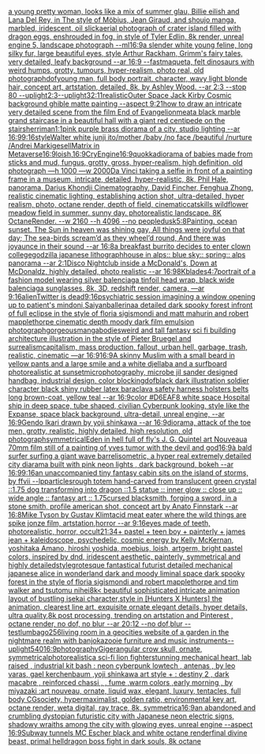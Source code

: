 [a young pretty woman, looks like a mix of summer glau, Billie eilish and Lana Del Rey, in The style of Möbius, Jean Giraud, and shoujo manga, marbled, iridescent, oil slick](https://www.ebank.nz/aiartgenerator?category=a%20young%20pretty%20woman%2C%20looks%20like%20a%20mix%20of%20summer%20glau%2C%20Billie%20eilish%20and%20Lana%20Del%20Rey%2C%20in%20The%20style%20of%20M%C3%B6bius%2C%20Jean%20Giraud%2C%20and%20shoujo%20manga%2C%20marbled%2C%20iridescent%2C%20oil%20slick)[aerial photograph of crater island filled with dragon eggs, enshrouded in fog, in style of Tyler Edlin, 8k render, unreal engine 5, landscape photograph --ml](https://www.ebank.nz/aiartgenerator?category=aerial%20photograph%20of%20crater%20island%20filled%20with%20dragon%20eggs%2C%20enshrouded%20in%20fog%2C%20in%20style%20of%20Tyler%20Edlin%2C%208k%20render%2C%20unreal%20engine%205%2C%20landscape%20photograph%20--ml)[16:9](https://www.ebank.nz/aiartgenerator?category=16%3A9)[a slender white young feline, long silky fur, large beautiful eyes, style Arthur Rackham, Grimm's fairy tales, very detailed, leafy background --ar 16:9 --fast](https://www.ebank.nz/aiartgenerator?category=a%20slender%20white%20young%20feline%2C%20long%20silky%20fur%2C%20large%20beautiful%20eyes%2C%20style%20Arthur%20Rackham%2C%20Grimm%27s%20fairy%20tales%2C%20very%20detailed%2C%20leafy%20background%20--ar%2016%3A9%20--fast)[maqueta, felt dinosaurs with weird humps, grotty, tumours, hyper-realism, photo real, old photograph](https://www.ebank.nz/aiartgenerator?category=maqueta%2C%20felt%20dinosaurs%20with%20weird%20humps%2C%20grotty%2C%20tumours%2C%20hyper-realism%2C%20photo%20real%2C%20old%20photograph)[dof](https://www.ebank.nz/aiartgenerator?category=dof)[young man, full body portrait, character, wavy light blonde hair, concept art, artstation, detailed, 8k, by Ashley Wood. --ar 2:3 --stop 80 --uplight](https://www.ebank.nz/aiartgenerator?category=young%20man%2C%20full%20body%20portrait%2C%20character%2C%20wavy%20light%20blonde%20hair%2C%20concept%20art%2C%20artstation%2C%20detailed%2C%208k%2C%20by%20Ashley%20Wood.%20--ar%202%3A3%20--stop%2080%20--uplight)[2:3](https://www.ebank.nz/aiartgenerator?category=2%3A3)[--uplight](https://www.ebank.nz/aiartgenerator?category=--uplight)[32:11](https://www.ebank.nz/aiartgenerator?category=32%3A11)[realistic](https://www.ebank.nz/aiartgenerator?category=realistic)[Outer Space Jack Kirby Cosmic background ghible matte painting --aspect 9:21](https://www.ebank.nz/aiartgenerator?category=Outer%20Space%20Jack%20Kirby%20Cosmic%20background%20ghible%20matte%20painting%20--aspect%209%3A21)[how to draw an intricate very detailed scene from the film End of Evangelion](https://www.ebank.nz/aiartgenerator?category=how%20to%20draw%20an%20intricate%20very%20detailed%20scene%20from%20the%20film%20End%20of%20Evangelion)[meat](https://www.ebank.nz/aiartgenerator?category=meat)[a black marble grand staircase in a beautiful hall with a giant red centipede on the stairs](https://www.ebank.nz/aiartgenerator?category=a%20black%20marble%20grand%20staircase%20in%20a%20beautiful%20hall%20with%20a%20giant%20red%20centipede%20on%20the%20stairs)[herriman](https://www.ebank.nz/aiartgenerator?category=herriman)[1:1](https://www.ebank.nz/aiartgenerator?category=1%3A1)[pink purple brass diorama of a city, studio lighting --ar 16:9](https://www.ebank.nz/aiartgenerator?category=pink%20purple%20brass%20diorama%20of%20a%20city%2C%20studio%20lighting%20--ar%2016%3A9)[9:16](https://www.ebank.nz/aiartgenerator?category=9%3A16)[style](https://www.ebank.nz/aiartgenerator?category=style)[Walter white junji ito](https://www.ebank.nz/aiartgenerator?category=Walter%20white%20junji%20ito)[/mother /baby /no face /beautiful /nurture /Andrei Marki](https://www.ebank.nz/aiartgenerator?category=/mother%20/baby%20/no%20face%20/beautiful%20/nurture%20/Andrei%20Marki)[gesell](https://www.ebank.nz/aiartgenerator?category=gesell)[Matrix in Metaverse](https://www.ebank.nz/aiartgenerator?category=Matrix%20in%20Metaverse)[16:9](https://www.ebank.nz/aiartgenerator?category=16%3A9)[loish,](https://www.ebank.nz/aiartgenerator?category=loish%2C)[16:9](https://www.ebank.nz/aiartgenerator?category=16%3A9)[CryEngine](https://www.ebank.nz/aiartgenerator?category=CryEngine)[16:9](https://www.ebank.nz/aiartgenerator?category=16%3A9)[quokka](https://www.ebank.nz/aiartgenerator?category=quokka)[diorama of babies made from sticks and mud, fungus, grotty, gross, hyper-realism, high definition, old photograph —h 1000 —w 2000](https://www.ebank.nz/aiartgenerator?category=diorama%20of%20babies%20made%20from%20sticks%20and%20mud%2C%20fungus%2C%20grotty%2C%20gross%2C%20hyper-realism%2C%20high%20definition%2C%20old%20photograph%20%E2%80%94h%201000%20%E2%80%94w%202000)[Da Vinci taking a selfie in front of a painting frame in a museum, intricate, detailed, hyper-realistic, 8k, Phil Hale, panorama, Darius Khondji Cinematography, David Fincher, Fenghua Zhong, realistic cinematic lighting, establishing action shot, ultra-detailed, hyper realism, photo, octane render, depth of field, cinematic](https://www.ebank.nz/aiartgenerator?category=Da%20Vinci%20taking%20a%20selfie%20in%20front%20of%20a%20painting%20frame%20in%20a%20museum%2C%20intricate%2C%20detailed%2C%20hyper-realistic%2C%208k%2C%20Phil%20Hale%2C%20panorama%2C%20Darius%20Khondji%20Cinematography%2C%20David%20Fincher%2C%20Fenghua%20Zhong%2C%20realistic%20cinematic%20lighting%2C%20establishing%20action%20shot%2C%20ultra-detailed%2C%20hyper%20realism%2C%20photo%2C%20octane%20render%2C%20depth%20of%20field%2C%20cinematic)[catskills wildflower meadow field in summer. sunny day. photorealistic landscape. 8K OctaneRender.  --w 2160  --h 4096 --no people](https://www.ebank.nz/aiartgenerator?category=catskills%20wildflower%20meadow%20field%20in%20summer.%20sunny%20day.%20photorealistic%20landscape.%208K%20OctaneRender.%20%20--w%202160%20%20--h%204096%20--no%20people)[dusk](https://www.ebank.nz/aiartgenerator?category=dusk)[5:8](https://www.ebank.nz/aiartgenerator?category=5%3A8)[Painting. ocean sunset. The Sun in heaven was shining gay, All things were joyful on that day; The sea-birds scream’d as they wheel’d round, And there was joyaunce in their sound --ar 16:8](https://www.ebank.nz/aiartgenerator?category=Painting.%20ocean%20sunset.%20The%20Sun%20in%20heaven%20was%20shining%20gay%2C%20All%20things%20were%20joyful%20on%20that%20day%3B%20The%20sea-birds%20scream%E2%80%99d%20as%20they%20wheel%E2%80%99d%20round%2C%20And%20there%20was%20joyaunce%20in%20their%20sound%20--ar%2016%3A8)[a breakfast burrito decides to enter clown college](https://www.ebank.nz/aiartgenerator?category=a%20breakfast%20burrito%20decides%20to%20enter%20clown%20college)[godzilla japanese lithograph](https://www.ebank.nz/aiartgenerator?category=godzilla%20japanese%20lithograph)[house in alps:: blue sky:: spring:: alps panorama --ar 2:1](https://www.ebank.nz/aiartgenerator?category=house%20in%20alps%3A%3A%20blue%20sky%3A%3A%20spring%3A%3A%20alps%20panorama%20--ar%202%3A1)[Disco Nightclub inside a McDonald's, Down at McDonaldz, highly detailed, photo realistic --ar 16:9](https://www.ebank.nz/aiartgenerator?category=Disco%20Nightclub%20inside%20a%20McDonald%27s%2C%20Down%20at%20McDonaldz%2C%20highly%20detailed%2C%20photo%20realistic%20--ar%2016%3A9)[8K](https://www.ebank.nz/aiartgenerator?category=8K)[blades](https://www.ebank.nz/aiartgenerator?category=blades)[4:7](https://www.ebank.nz/aiartgenerator?category=4%3A7)[portrait of a fashion model wearing silver balenciaga tinfoil head wrap, black wide balenciaga sunglasses, 8k, 3D, redshift render, camera, —ar 9:16](https://www.ebank.nz/aiartgenerator?category=portrait%20of%20a%20fashion%20model%20wearing%20silver%20balenciaga%20tinfoil%20head%20wrap%2C%20black%20wide%20balenciaga%20sunglasses%2C%208k%2C%203D%2C%20redshift%20render%2C%20camera%2C%20%E2%80%94ar%209%3A16)[alien](https://www.ebank.nz/aiartgenerator?category=alien)[Twitter is dead](https://www.ebank.nz/aiartgenerator?category=Twitter%20is%20dead)[9:16](https://www.ebank.nz/aiartgenerator?category=9%3A16)[psychiatric session imagining a window opening up to patient's mind](https://www.ebank.nz/aiartgenerator?category=psychiatric%20session%20imagining%20a%20window%20opening%20up%20to%20patient%27s%20mind)[oni,Saiyan](https://www.ebank.nz/aiartgenerator?category=oni%2CSaiyan)[ballerina](https://www.ebank.nz/aiartgenerator?category=ballerina)[a detailed dark spooky forest infront of full eclipse in the style of floria sigismondi and matt mahurin and robert mapplethorpe cinematic depth moody dark film emulsion photograph](https://www.ebank.nz/aiartgenerator?category=a%20detailed%20dark%20spooky%20forest%20infront%20of%20full%20eclipse%20in%20the%20style%20of%20floria%20sigismondi%20and%20matt%20mahurin%20and%20robert%20mapplethorpe%20cinematic%20depth%20moody%20dark%20film%20emulsion%20photograph)[gorgeous](https://www.ebank.nz/aiartgenerator?category=gorgeous)[manga](https://www.ebank.nz/aiartgenerator?category=manga)[bodies](https://www.ebank.nz/aiartgenerator?category=bodies)[weird and tall fantasy sci fi building architecture illustration in the style of Pieter Bruegel and surrealism](https://www.ebank.nz/aiartgenerator?category=weird%20and%20tall%20fantasy%20sci%20fi%20building%20architecture%20illustration%20in%20the%20style%20of%20Pieter%20Bruegel%20and%20surrealism)[capitalism, mass production, fallout, urban hell, garbage, trash, realistic, cinematic —ar 16:9](https://www.ebank.nz/aiartgenerator?category=capitalism%2C%20mass%20production%2C%20fallout%2C%20urban%20hell%2C%20garbage%2C%20trash%2C%20realistic%2C%20cinematic%20%E2%80%94ar%2016%3A9)[16:9](https://www.ebank.nz/aiartgenerator?category=16%3A9)[A skinny Muslim with a small beard in yellow pants and a large smile and a white djellaba and a surfboard photorealistic at sunset](https://www.ebank.nz/aiartgenerator?category=A%20skinny%20Muslim%20with%20a%20small%20beard%20in%20yellow%20pants%20and%20a%20large%20smile%20and%20a%20white%20djellaba%20and%20a%20surfboard%20photorealistic%20at%20sunset)[microphotography, microbe jil sander designed handbag, industrial design, color blocking](https://www.ebank.nz/aiartgenerator?category=microphotography%2C%20microbe%20jil%20sander%20designed%20handbag%2C%20industrial%20design%2C%20color%20blocking)[dof](https://www.ebank.nz/aiartgenerator?category=dof)[black dark illustration soldier character black shiny rubber latex baraclava safety harness holsters belts long brown-coat, yellow teal --ar 16:9](https://www.ebank.nz/aiartgenerator?category=black%20dark%20illustration%20soldier%20character%20black%20shiny%20rubber%20latex%20baraclava%20safety%20harness%20holsters%20belts%20long%20brown-coat%2C%20yellow%20teal%20--ar%2016%3A9)[color #D6EAF8 white space Hospital ship in deep space, tube shaped, civilian Cyberpunk looking, style like the Expanse, space black background, ultra-detail, unreal engine, --ar 16:9](https://www.ebank.nz/aiartgenerator?category=color%20%23D6EAF8%20white%20space%20Hospital%20ship%20in%20deep%20space%2C%20tube%20shaped%2C%20civilian%20Cyberpunk%20looking%2C%20style%20like%20the%20Expanse%2C%20space%20black%20background%2C%20ultra-detail%2C%20unreal%20engine%2C%20--ar%2016%3A9)[Gendo Ikari drawn by yoji shinkawa --ar 16:9](https://www.ebank.nz/aiartgenerator?category=Gendo%20Ikari%20drawn%20by%20yoji%20shinkawa%20--ar%2016%3A9)[diorama, attack of the toe men, grotty, realistic, highly detailed, high resolution, old photograph](https://www.ebank.nz/aiartgenerator?category=diorama%2C%20attack%20of%20the%20toe%20men%2C%20grotty%2C%20realistic%2C%20highly%20detailed%2C%20high%20resolution%2C%20old%20photograph)[symmetrical](https://www.ebank.nz/aiartgenerator?category=symmetrical)[Eden in hell full of fly's J. G. Quintel art Nouveau](https://www.ebank.nz/aiartgenerator?category=Eden%20in%20hell%20full%20of%20fly%27s%20J.%20G.%20Quintel%20art%20Nouveau)[a 70mm film still of a painting of yves tumor with the devil and god](https://www.ebank.nz/aiartgenerator?category=a%2070mm%20film%20still%20of%20a%20painting%20of%20yves%20tumor%20with%20the%20devil%20and%20god)[16:9](https://www.ebank.nz/aiartgenerator?category=16%3A9)[à bald surfer surfing a giant wave barrel](https://www.ebank.nz/aiartgenerator?category=%C3%A0%20bald%20surfer%20surfing%20a%20giant%20wave%20barrel)[isometric, a hyper real extremely detailed city diarama built with pink neon lights , dark background, bokeh --ar 16:9](https://www.ebank.nz/aiartgenerator?category=isometric%2C%20a%20hyper%20real%20extremely%20detailed%20city%20diarama%20built%20with%20pink%20neon%20lights%20%2C%20dark%20background%2C%20bokeh%20--ar%2016%3A9)[9:16](https://www.ebank.nz/aiartgenerator?category=9%3A16)[an unaccompanied tiny fantasy cabin sits on the island of storms, by ffvii --lp](https://www.ebank.nz/aiartgenerator?category=an%20unaccompanied%20tiny%20fantasy%20cabin%20sits%20on%20the%20island%20of%20storms%2C%20by%20ffvii%20--lp)[particles](https://www.ebank.nz/aiartgenerator?category=particles)[rough totem hand-carved from translucent green crystal ::1.75 dog transforming into dragon ::1.5 statue :: inner glow :: close up :: wide angle :: fantasy art :: 1.75](https://www.ebank.nz/aiartgenerator?category=rough%20totem%20hand-carved%20from%20translucent%20green%20crystal%20%3A%3A1.75%20dog%20transforming%20into%20dragon%20%3A%3A1.5%20statue%20%3A%3A%20inner%20glow%20%3A%3A%20close%20up%20%3A%3A%20wide%20angle%20%3A%3A%20fantasy%20art%20%3A%3A%201.75)[cursed blacksmith, forging a sword, in a stone smith, profile american shot, concept art by Anato Finnstark --ar 16:8](https://www.ebank.nz/aiartgenerator?category=cursed%20blacksmith%2C%20forging%20a%20sword%2C%20in%20a%20stone%20smith%2C%20profile%20american%20shot%2C%20concept%20art%20by%20Anato%20Finnstark%20--ar%2016%3A8)[Mike Tyson by Gustav Klimt](https://www.ebank.nz/aiartgenerator?category=Mike%20Tyson%20by%20Gustav%20Klimt)[acid meat eater where the wild things are spike jonze film, artstation,horror --ar 9:16](https://www.ebank.nz/aiartgenerator?category=acid%20meat%20eater%20where%20the%20wild%20things%20are%20spike%20jonze%20film%2C%20artstation%2Chorror%20--ar%209%3A16)[eyes made of teeth, photorealistic, horror, occult](https://www.ebank.nz/aiartgenerator?category=eyes%20made%20of%20teeth%2C%20photorealistic%2C%20horror%2C%20occult)[21:34](https://www.ebank.nz/aiartgenerator?category=21%3A34)[+ pastel + teen boy + painterly + james jean + kaleidoscope, psychedelic, cosmic energy by Kelly McKernan, yoshitaka Amano, hiroshi yoshida, moebius, loish, artgerm, bright pastel colors, inspired by dnd, iridescent aesthetic, painterly, symmetrical and highly detailed](https://www.ebank.nz/aiartgenerator?category=%2B%20pastel%20%2B%20teen%20boy%20%2B%20painterly%20%2B%20james%20jean%20%2B%20kaleidoscope%2C%20psychedelic%2C%20cosmic%20energy%20by%20Kelly%20McKernan%2C%20yoshitaka%20Amano%2C%20hiroshi%20yoshida%2C%20moebius%2C%20loish%2C%20artgerm%2C%20bright%20pastel%20colors%2C%20inspired%20by%20dnd%2C%20iridescent%20aesthetic%2C%20painterly%2C%20symmetrical%20and%20highly%20detailed)[style](https://www.ebank.nz/aiartgenerator?category=style)[grotesque fantastical futurist detailed mechanical japanese alice in wonderland dark and moody liminal space dark spooky forest in the style of floria sigismondi and robert mapplethorpe and tim walker and tsutomu nihei](https://www.ebank.nz/aiartgenerator?category=grotesque%20fantastical%20futurist%20detailed%20mechanical%20japanese%20alice%20in%20wonderland%20dark%20and%20moody%20liminal%20space%20dark%20spooky%20forest%20in%20the%20style%20of%20floria%20sigismondi%20and%20robert%20mapplethorpe%20and%20tim%20walker%20and%20tsutomu%20nihei)[8k](https://www.ebank.nz/aiartgenerator?category=8k)[< beautiful sophisticated intricate animation layout of bustling isekai character,style in [Hunters X Hunters] the animation, clearest line art, exquisite ornate elegant details, hyper details, ultra quality,8k post processing, trending on artstation and Pinterest , octane render, no dof, no blur --ar 20:12 --no dof,blur --test](https://www.ebank.nz/aiartgenerator?category=%3C%20beautiful%20sophisticated%20intricate%20animation%20layout%20of%20bustling%20isekai%20character%2Cstyle%20in%20%5BHunters%20X%20Hunters%5D%20the%20animation%2C%20clearest%20line%20art%2C%20exquisite%20ornate%20elegant%20details%2C%20hyper%20details%2C%20ultra%20quality%2C8k%20post%20processing%2C%20trending%20on%20artstation%20and%20Pinterest%20%2C%20octane%20render%2C%20no%20dof%2C%20no%20blur%20--ar%2020%3A12%20--no%20dof%2Cblur%20--test)[lumbago](https://www.ebank.nz/aiartgenerator?category=lumbago)[256](https://www.ebank.nz/aiartgenerator?category=256)[living room in a geocities website of a garden in the nightmare realm with banjokazooie furniture and music instruments](https://www.ebank.nz/aiartgenerator?category=living%20room%20in%20a%20geocities%20website%20of%20a%20garden%20in%20the%20nightmare%20realm%20with%20banjokazooie%20furniture%20and%20music%20instruments)[--uplight](https://www.ebank.nz/aiartgenerator?category=--uplight)[540](https://www.ebank.nz/aiartgenerator?category=540)[16:9](https://www.ebank.nz/aiartgenerator?category=16%3A9)[photography](https://www.ebank.nz/aiartgenerator?category=photography)[Giger](https://www.ebank.nz/aiartgenerator?category=Giger)[angular crow skull, ornate, symmetrical](https://www.ebank.nz/aiartgenerator?category=angular%20crow%20skull%2C%20ornate%2C%20symmetrical)[photorealistic](https://www.ebank.nz/aiartgenerator?category=photorealistic)[a sci-fi lion fighter](https://www.ebank.nz/aiartgenerator?category=a%20sci-fi%20lion%20fighter)[stunning mechanical heart, lab raised , industrial kit bash : neon cyberpunk lowtech , antenas , by leo varas, gael kerchenbaum ,yoji shinkawa art style + : destiny 2 , dark macabre , reinforced chassi , , fume ,warm colors ,early morning , by miyazaki :art nouveau, ornate, liquid wax, elegant, luxury, tentacles, full body CGsociety, hypermaximalist, golden ratio, environmental key art, octane render, weta digital, ray trace, 8k, symmetrica](https://www.ebank.nz/aiartgenerator?category=stunning%20mechanical%20heart%2C%20lab%20raised%20%2C%20industrial%20kit%20bash%20%3A%20neon%20cyberpunk%20lowtech%20%2C%20antenas%20%2C%20by%20leo%20varas%2C%20gael%20kerchenbaum%20%2Cyoji%20shinkawa%20art%20style%20%2B%20%3A%20destiny%202%20%2C%20dark%20macabre%20%2C%20reinforced%20chassi%20%2C%20%2C%20fume%20%2Cwarm%20colors%20%2Cearly%20morning%20%2C%20by%20miyazaki%20%3Aart%20nouveau%2C%20ornate%2C%20liquid%20wax%2C%20elegant%2C%20luxury%2C%20tentacles%2C%20full%20body%20CGsociety%2C%20hypermaximalist%2C%20golden%20ratio%2C%20environmental%20key%20art%2C%20octane%20render%2C%20weta%20digital%2C%20ray%20trace%2C%208k%2C%20symmetrica)[16:9](https://www.ebank.nz/aiartgenerator?category=16%3A9)[an abandoned and crumbling dystopian futuristic city with Japanese neon electric signs, shadowy wraiths among the city with glowing eyes, unreal engine --aspect 16:9](https://www.ebank.nz/aiartgenerator?category=an%20abandoned%20and%20crumbling%20dystopian%20futuristic%20city%20with%20Japanese%20neon%20electric%20signs%2C%20shadowy%20wraiths%20among%20the%20city%20with%20glowing%20eyes%2C%20unreal%20engine%20--aspect%2016%3A9)[Subway tunnels  MC Escher black and white octane render](https://www.ebank.nz/aiartgenerator?category=Subway%20tunnels%20%20MC%20Escher%20black%20and%20white%20octane%20render)[final divine beast, primal helldragon boss fight in dark souls, 8k octane](https://www.ebank.nz/aiartgenerator?category=final%20divine%20beast%2C%20primal%20helldragon%20boss%20fight%20in%20dark%20souls%2C%208k%20octane)